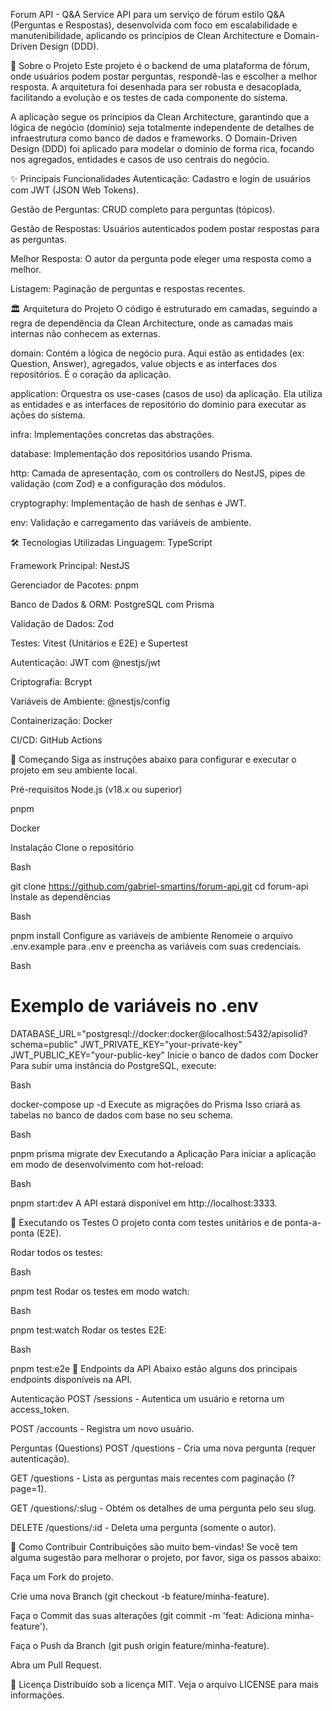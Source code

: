 Forum API - Q&A Service
API para um serviço de fórum estilo Q&A (Perguntas e Respostas), desenvolvida com foco em escalabilidade e manutenibilidade, aplicando os princípios de Clean Architecture e Domain-Driven Design (DDD).

📝 Sobre o Projeto
Este projeto é o backend de uma plataforma de fórum, onde usuários podem postar perguntas, respondê-las e escolher a melhor resposta. A arquitetura foi desenhada para ser robusta e desacoplada, facilitando a evolução e os testes de cada componente do sistema.

A aplicação segue os princípios da Clean Architecture, garantindo que a lógica de negócio (domínio) seja totalmente independente de detalhes de infraestrutura como banco de dados e frameworks. O Domain-Driven Design (DDD) foi aplicado para modelar o domínio de forma rica, focando nos agregados, entidades e casos de uso centrais do negócio.

✨ Principais Funcionalidades
Autenticação: Cadastro e login de usuários com JWT (JSON Web Tokens).

Gestão de Perguntas: CRUD completo para perguntas (tópicos).

Gestão de Respostas: Usuários autenticados podem postar respostas para as perguntas.

Melhor Resposta: O autor da pergunta pode eleger uma resposta como a melhor.

Listagem: Paginação de perguntas e respostas recentes.

🏛️ Arquitetura do Projeto
O código é estruturado em camadas, seguindo a regra de dependência da Clean Architecture, onde as camadas mais internas não conhecem as externas.

domain: Contém a lógica de negócio pura. Aqui estão as entidades (ex: Question, Answer), agregados, value objects e as interfaces dos repositórios. É o coração da aplicação.

application: Orquestra os use-cases (casos de uso) da aplicação. Ela utiliza as entidades e as interfaces de repositório do domínio para executar as ações do sistema.

infra: Implementações concretas das abstrações.

database: Implementação dos repositórios usando Prisma.

http: Camada de apresentação, com os controllers do NestJS, pipes de validação (com Zod) e a configuração dos módulos.

cryptography: Implementação de hash de senhas e JWT.

env: Validação e carregamento das variáveis de ambiente.

🛠️ Tecnologias Utilizadas
Linguagem: TypeScript

Framework Principal: NestJS

Gerenciador de Pacotes: pnpm

Banco de Dados & ORM: PostgreSQL com Prisma

Validação de Dados: Zod

Testes: Vitest (Unitários e E2E) e Supertest

Autenticação: JWT com @nestjs/jwt

Criptografia: Bcrypt

Variáveis de Ambiente: @nestjs/config

Containerização: Docker

CI/CD: GitHub Actions

🚀 Começando
Siga as instruções abaixo para configurar e executar o projeto em seu ambiente local.

Pré-requisitos
Node.js (v18.x ou superior)

pnpm

Docker

Instalação
Clone o repositório

Bash

git clone https://github.com/gabriel-smartins/forum-api.git
cd forum-api
Instale as dependências

Bash

pnpm install
Configure as variáveis de ambiente
Renomeie o arquivo .env.example para .env e preencha as variáveis com suas credenciais.

Bash

# Exemplo de variáveis no .env
DATABASE_URL="postgresql://docker:docker@localhost:5432/apisolid?schema=public"
JWT_PRIVATE_KEY="your-private-key"
JWT_PUBLIC_KEY="your-public-key"
Inicie o banco de dados com Docker
Para subir uma instância do PostgreSQL, execute:

Bash

docker-compose up -d
Execute as migrações do Prisma
Isso criará as tabelas no banco de dados com base no seu schema.

Bash

pnpm prisma migrate dev
Executando a Aplicação
Para iniciar a aplicação em modo de desenvolvimento com hot-reload:

Bash

pnpm start:dev
A API estará disponível em http://localhost:3333.

🧪 Executando os Testes
O projeto conta com testes unitários e de ponta-a-ponta (E2E).

Rodar todos os testes:

Bash

pnpm test
Rodar os testes em modo watch:

Bash

pnpm test:watch
Rodar os testes E2E:

Bash

pnpm test:e2e
📖 Endpoints da API
Abaixo estão alguns dos principais endpoints disponíveis na API.

Autenticação
POST /sessions - Autentica um usuário e retorna um access_token.

POST /accounts - Registra um novo usuário.

Perguntas (Questions)
POST /questions - Cria uma nova pergunta (requer autenticação).

GET /questions - Lista as perguntas mais recentes com paginação (?page=1).

GET /questions/:slug - Obtém os detalhes de uma pergunta pelo seu slug.

DELETE /questions/:id - Deleta uma pergunta (somente o autor).

🤝 Como Contribuir
Contribuições são muito bem-vindas! Se você tem alguma sugestão para melhorar o projeto, por favor, siga os passos abaixo:

Faça um Fork do projeto.

Crie uma nova Branch (git checkout -b feature/minha-feature).

Faça o Commit das suas alterações (git commit -m 'feat: Adiciona minha-feature').

Faça o Push da Branch (git push origin feature/minha-feature).

Abra um Pull Request.

📄 Licença
Distribuído sob a licença MIT. Veja o arquivo LICENSE para mais informações.
